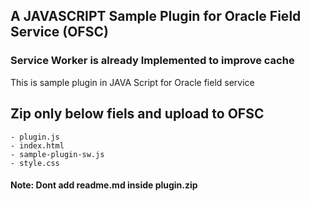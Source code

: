 ## A JAVASCRIPT Sample Plugin for Oracle Field Service (OFSC)

### Service Worker is already Implemented to improve cache

This is sample plugin in JAVA Script for Oracle field service


## Zip only below fiels and upload to OFSC

    - plugin.js
    - index.html
    - sample-plugin-sw.js
    - style.css

#### Note: Dont add readme.md inside plugin.zip

